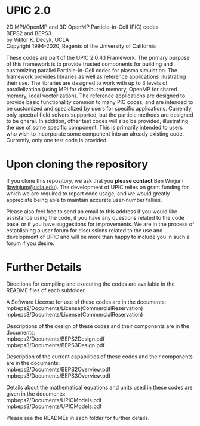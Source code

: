 # UPIC 2.0
2D MPI/OpenMP and 3D OpenMP Particle-in-Cell (PIC) codes  
BEPS2 and BEPS3  
by Viktor K. Decyk, UCLA  
Copyright 1994-2020, Regents of the University of California

These codes are part of the UPIC 2.0.4.1 Framework.  The primary purpose
of this framework is to provide trusted components for building and
customizing parallel Particle-in-Cell codes for plasma simulation.
The framework provides libraries as well as reference
applications illustrating their use.  The libraries are designed to
work with up to 3 levels of parallelization (using MPI for distributed
memory, OpenMP for shared memory, local vectorization). 
The reference applications are designed to
provide basic functionality common to many PIC codes, and are intended
to be customized and specialized by users for specific applications.
Currently, only spectral field solvers supported, but the particle
methods are designed to be gneral.  In addition, other test codes will
also be provided, illustrating the use of some specific component.  This
is primarily intended to users who wish to incorporate some component
into an already existing code. Currently, only one test code is
provided.

# Upon cloning the repository

If you clone this repository, we ask that you __please contact__ Ben Winjum (bwinjum@ucla.edu). The development of UPIC relies on grant funding for which we are required to report code usage, and we would greatly appreciate being able to maintain accurate user-number tallies.

Please also feel free to send an email to this address if you would like assistance using the code, if you have any questions related to the code base, or if you have suggestions for improvements. We are in the process of establishing a user forum for discussions related to the use and development of UPIC and will be more than happy to include you in such a forum if you desire.

# Further Details

Directions for compiling and executing the codes are available in the README files of each subfolder.

A Software License for use of these codes are in the documents:  
mpbeps2/Documents/License(CommercialReservation)  
mpbeps3/Documents/License(CommercialReservation)

Descriptions of the design of these codes and their components are in the
documents:  
mpbeps2/Documents/BEPS2Design.pdf  
mpbeps3/Documents/BEPS3Design.pdf

Description of the current capabilities of these codes and their
components are in the documents:  
mpbeps2/Documents/BEPS2Overview.pdf  
mpbeps3/Documents/BEPS3Overview.pdf

Details about the mathematical equations and units used in these codes are
given in the documents:  
mpbeps2/Documents/UPICModels.pdf  
mpbeps3/Documents/UPICModels.pdf

Please see the READMEs in each folder for further details.
